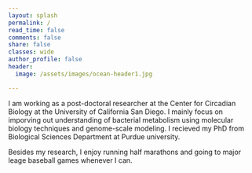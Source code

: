```yaml
---
layout: splash
permalink: /
read_time: false
comments: false
share: false
classes: wide
author_profile: false
header:
  image: /assets/images/ocean-header1.jpg

---
```

I am working as a post-doctoral researcher at the Center for Circadian Biology at the University of California San Diego. I mainly focus on imporving out understanding of bacterial metabolism using molecular biology techniques and genome-scale modeling. I recieved my PhD from Biological Sciences Department at Purdue university. 

Besides my research, I enjoy running half marathons and going to major leage baseball games whenever I can.

<div style="float:right;width:1000;height:400">
<a class="twitter-timeline tw-align-right" data-width="300" data-height="300" href="https://twitter.com/DavidWelkie?ref_src=twsrc%5Etfw">Tweets by DavidWelkie</a> <script async src="https://platform.twitter.com/widgets.js" charset="utf-8"></script>
</div>
